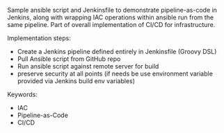 
Sample ansible script and Jenkinsfile to demonstrate pipeline-as-code in Jenkins, along with wrapping IAC operations within ansible run from the same pipeline.
Part of overall implementation of CI/CD for infrastructure.

Implementation steps:

- Create a Jenkins pipeline defined entirely in Jenkinsfile (Groovy DSL)
- Pull Ansible script from GitHub repo
- Run ansible script against remote server for build
- preserve security at all points (if needs be use environment variable provided via Jenkins build env variables) 

Keywords:

- IAC
- Pipeline-as-Code
- CI/CD
